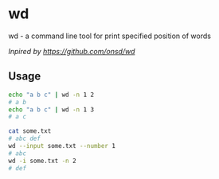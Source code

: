 # wd

wd - a command line tool for print specified position of words

*Inpired by https://github.com/onsd/wd*

## Usage

```sh
echo "a b c" | wd -n 1 2
# a b
echo "a b c" | wd -n 1 3
# a c
```

```sh
cat some.txt
# abc def
wd --input some.txt --number 1
# abc
wd -i some.txt -n 2
# def
```
